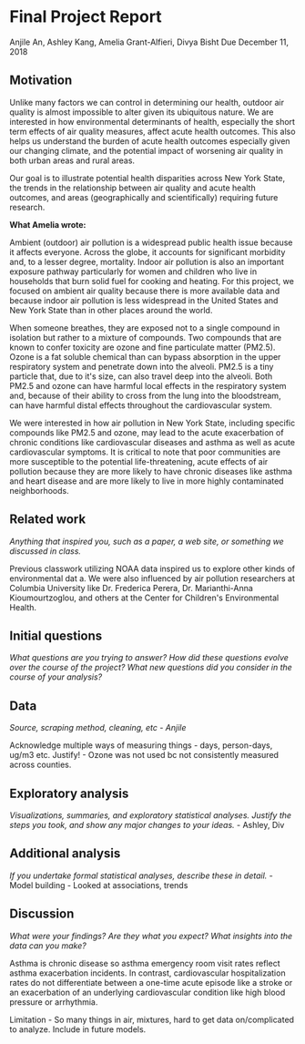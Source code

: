 Final Project Report
================
Anjile An, Ashley Kang, Amelia Grant-Alfieri, Divya Bisht
Due December 11, 2018

Motivation
----------

Unlike many factors we can control in determining our health, outdoor air quality is almost impossible to alter given its ubiquitous nature. We are interested in how environmental determinants of health, especially the short term effects of air quality measures, affect acute health outcomes. This also helps us understand the burden of acute health outcomes especially given our changing climate, and the potential impact of worsening air quality in both urban areas and rural areas.

Our goal is to illustrate potential health disparities across New York State, the trends in the relationship between air quality and acute health outcomes, and areas (geographically and scientifically) requiring future research.

**What Amelia wrote:**

Ambient (outdoor) air pollution is a widespread public health issue because it affects everyone. Across the globe, it accounts for significant morbidity and, to a lesser degree, mortality. Indoor air pollution is also an important exposure pathway particularly for women and children who live in households that burn solid fuel for cooking and heating. For this project, we focused on ambient air quality because there is more available data and because indoor air pollution is less widespread in the United States and New York State than in other places around the world.

When someone breathes, they are exposed not to a single compound in isolation but rather to a mixture of compounds. Two compounds that are known to confer toxicity are ozone and fine particulate matter (PM2.5). Ozone is a fat soluble chemical than can bypass absorption in the upper respiratory system and penetrate down into the alveoli. PM2.5 is a tiny particle that, due to it's size, can also travel deep into the alveoli. Both PM2.5 and ozone can have harmful local effects in the respiratory system and, because of their ability to cross from the lung into the bloodstream, can have harmful distal effects throughout the cardiovascular system.

We were interested in how air pollution in New York State, including specific compounds like PM2.5 and ozone, may lead to the acute exacerbation of chronic conditions like cardiovascular diseases and asthma as well as acute cardiovascular symptoms. It is critical to note that poor communities are more susceptible to the potential life-threatening, acute effects of air pollution because they are more likely to have chronic diseases like asthma and heart disease and are more likely to live in more highly contaminated neighborhoods.

Related work
------------

*Anything that inspired you, such as a paper, a web site, or something we discussed in class.*

Previous classwork utilizing NOAA data inspired us to explore other kinds of environmental dat a.
We were also influenced by air pollution researchers at Columbia University like Dr. Frederica Perera, Dr. Marianthi-Anna Kioumourtzoglou, and others at the Center for Children's Environmental Health.

Initial questions
-----------------

*What questions are you trying to answer? How did these questions evolve over the course of the project? What new questions did you consider in the course of your analysis?*

Data
----

*Source, scraping method, cleaning, etc - Anjile*

Acknowledge multiple ways of measuring things - days, person-days, ug/m3 etc. Justify! - Ozone was not used bc not consistently measured across counties.

Exploratory analysis
--------------------

*Visualizations, summaries, and exploratory statistical analyses. Justify the steps you took, and show any major changes to your ideas.* - Ashley, Div

Additional analysis
-------------------

*If you undertake formal statistical analyses, describe these in detail.* - Model building - Looked at associations, trends

Discussion
----------

*What were your findings? Are they what you expect? What insights into the data can you make?*

Asthma is chronic disease so asthma emergency room visit rates reflect asthma exacerbation incidents. In contrast, cardiovascular hospitalization rates do not differentiate between a one-time acute episode like a stroke or an exacerbation of an underlying cardiovascular condition like high blood pressure or arrhythmia.

Limitation - So many things in air, mixtures, hard to get data on/complicated to analyze. Include in future models.
